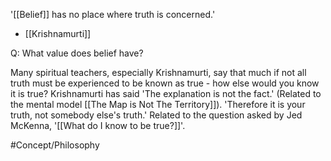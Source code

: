 '[[Belief]] has no place where truth is concerned.'
- [[Krishnamurti]]

Q: What value does belief have?

Many spiritual teachers, especially Krishnamurti, say that much if not all truth must be experienced to be known as true - how else would you know it is true? Krishnamurti has said 'The explanation is not the fact.' (Related to the mental model [[The Map is Not The Territory]]). 'Therefore it is your truth, not somebody else's truth.' Related to the question asked by Jed McKenna, '[[What do I know to be true?]]'.



#Concept/Philosophy 